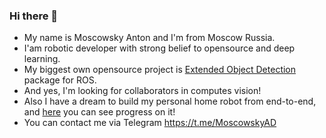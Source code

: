 ### Hi there 👋

 - My name is Moscowsky Anton and I'm from Moscow Russia.
 - I'am robotic developer with strong belief to opensource and deep learning.
 - My biggest own opensource project is [Extended Object Detection](https://github.com/Extended-Object-Detection-ROS) package for ROS.
 - And yes, I'm looking for collaborators in computes vision!
 - Also I have a dream to build my personal home robot from end-to-end, and [here](https://github.com/MoscowskyAnton/BD1) you can see progress on it!
 - You can contact me via Telegram https://t.me/MoscowskyAD
<!--
**MoscowskyAnton/MoscowskyAnton** is a ✨ _special_ ✨ repository because its `README.md` (this file) appears on your GitHub profile.

Here are some ideas to get you started:

- 🔭 I’m currently working on ...
- 🌱 I’m currently learning ...
- 👯 I’m looking to collaborate on ...
- 🤔 I’m looking for help with ...
- 💬 Ask me about ...
- 📫 How to reach me: ...
- 😄 Pronouns: ...
- ⚡ Fun fact: ...
-->
